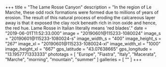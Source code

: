+++
title = "The Lame Rosse Canyon"
description = "In the region of Le Marche, these odd rock formations were formed due to millions of years of erosion. The result of this natural process of eroding the calcareous layer away is that it exposed the clay rock beneath rich in iron oxide and hence, the red hue. Lame Rosse in Italian literally means 'red blades'."
date = "2019-06-01T11:52:33.000"
image = "20190601@115233-1080024"
image_s = "20190601@115233-1080024-s"
image_width_s = "400"
image_height_s = "267"
image_xl = "20190601@115233-1080024-xl"
image_width_xl = "1000"
image_height_xl = "667"
gps_latitude = "43.07638665"
gps_longitude = "13.1957771333333"
phototags = [ "Europe", "Fiastra", "Italy", "Macerata", "Marche", "morning", "mountain", "summer" ]
galleries = [ "" ]
+++
